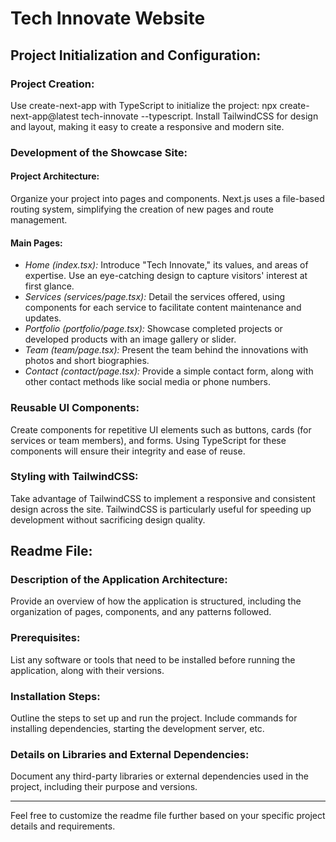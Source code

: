 # Tech Innovate Website

## Project Initialization and Configuration:

### Project Creation:

Use create-next-app with TypeScript to initialize the project: npx create-next-app@latest tech-innovate --typescript. Install TailwindCSS for design and layout, making it easy to create a responsive and modern site.

### Development of the Showcase Site:

#### Project Architecture:

Organize your project into pages and components. Next.js uses a file-based routing system, simplifying the creation of new pages and route management.

#### Main Pages:

- *Home (index.tsx):* Introduce "Tech Innovate," its values, and areas of expertise. Use an eye-catching design to capture visitors' interest at first glance.
- *Services (services/page.tsx):* Detail the services offered, using components for each service to facilitate content maintenance and updates.
- *Portfolio (portfolio/page.tsx):* Showcase completed projects or developed products with an image gallery or slider.
- *Team (team/page.tsx):* Present the team behind the innovations with photos and short biographies.
- *Contact (contact/page.tsx):* Provide a simple contact form, along with other contact methods like social media or phone numbers.

### Reusable UI Components:

Create components for repetitive UI elements such as buttons, cards (for services or team members), and forms. Using TypeScript for these components will ensure their integrity and ease of reuse.

### Styling with TailwindCSS:

Take advantage of TailwindCSS to implement a responsive and consistent design across the site. TailwindCSS is particularly useful for speeding up development without sacrificing design quality.

## Readme File:

### Description of the Application Architecture:

Provide an overview of how the application is structured, including the organization of pages, components, and any patterns followed.

### Prerequisites:

List any software or tools that need to be installed before running the application, along with their versions.

### Installation Steps:

Outline the steps to set up and run the project. Include commands for installing dependencies, starting the development server, etc.

### Details on Libraries and External Dependencies:

Document any third-party libraries or external dependencies used in the project, including their purpose and versions.

---

Feel free to customize the readme file further based on your specific project details and requirements.
